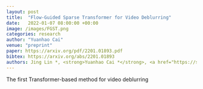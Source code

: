 ```yaml
---
layout: post
title:  "Flow-Guided Sparse Transformer for Video Deblurring"
date:   2022-01-07 08:00:00 +00:00
image: /images/FGST.png
categories: research
author: "Yuanhao Cai"
venue: "preprint"
paper: https://arxiv.org/pdf/2201.01893.pdf
bibtex: https://arxiv.org/abs/2201.01893
authors: Jing Lin *, <strong>Yuanhao Cai *</strong>, <a href="https://scholar.google.com.hk/citations?hl=zh-CN&user=a_WRvyIAAAAJ">Xiaowan Hu</a>, <a href="https://www.sigs.tsinghua.edu.cn/whq/">Haoqian Wang</a>, <a href="https://scholar.google.com.hk/citations?hl=zh-CN&user=JPUwfAMAAAAJ">Youliang Yan</a>, <a href="https://scholar.google.com.hk/citations?hl=zh-CN&user=0ua28KoAAAAJ">Xueyi Zou</a>, <a href="https://henghuiding.github.io/">Henghui Ding</a>, <a href="https://yulunzhang.com/">Yulun Zhang</a>, <a href="http://people.ee.ethz.ch/~timofter/">Radu Timofte</a>, <a href="https://ee.ethz.ch/the-department/faculty/professors/person-detail.OTAyMzM=.TGlzdC80MTEsMTA1ODA0MjU5.html">Luc Van Gool</a>
---
```

The first Transformer-based method for video deblurring